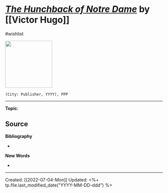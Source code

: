 
# [*The Hunchback of Notre Dame*]() by [[Victor Hugo]]
#wishlist

<img src="" width=150>

`(City: Publisher, YYYY), PPP`


--- 
**Topic**: 

**Source**
- 


**Bibliography**

- 

**New Words**

- 

---
Created: [[2022-07-04-Mon]]
Updated: <%+ tp.file.last_modified_date("YYYY-MM-DD-ddd") %>
